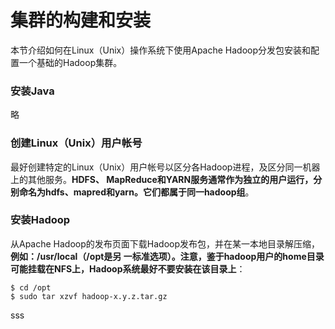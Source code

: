 集群的构建和安装
=================================================================================
本节介绍如何在Linux（Unix）操作系统下使用Apache Hadoop分发包安装和配置一个基础的Hadoop集群。

### 安装Java
略

### 创建Linux（Unix）用户帐号
最好创建特定的Linux（Unix）用户帐号以区分各Hadoop进程，及区分同一机器上的其他服务。**HDFS、
MapReduce和YARN服务通常作为独立的用户运行，分别命名为hdfs、mapred和yarn。它们都属于同一hadoop组**。

### 安装Hadoop
从Apache Hadoop的发布页面下载Hadoop发布包，并在某一本地目录解压缩，**例如：/usr/local（/opt是另
一标准选项）。注意，鉴于hadoop用户的home目录可能挂载在NFS上，Hadoop系统最好不要安装在该目录上**：
```shell
$ cd /opt
$ sudo tar xzvf hadoop-x.y.z.tar.gz
```






































sss
